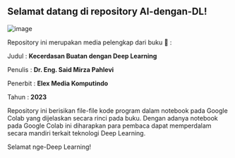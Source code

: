 ## Selamat datang di repository AI-dengan-DL!

![image](https://github.com/smirzap/AI-dengan-DL/assets/96690382/ae3c1913-1603-4d64-8374-69bdaf19e74a)


Repository ini merupakan media pelengkap dari buku :notebook_with_decorative_cover: :

Judul : **Kecerdasan Buatan dengan Deep Learning**

Penulis : **Dr. Eng. Said Mirza Pahlevi**

Penerbit : **Elex Media Komputindo**

Tahun : **2023**

Repository ini berisikan file-file kode program dalam notebook pada Google Colab yang dijelaskan secara rinci pada buku.
Dengan adanya notebook pada Google Colab ini diharapkan para pembaca dapat memperdalam secara mandiri terkait teknologi Deep Learning.

Selamat nge-Deep Learning!
